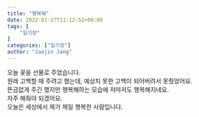 ```yaml
---
title: "행복해"
date: 2022-01-27T11:12:52+09:00
tags: [
	"일기장"
]
categories: ["일기장"]
author: "Jaejin Jang"
---
```


오늘 꽃을 선물로 주었습니다.  
원래 고백할 때 주려고 했는데, 예상치 못한 고백이 되어버려서 못줬었어요.  
뜬금없게 주긴 했지만 행복해하는 모습에 저마저도 행복해지네요.  
자주 해줘야 되겠어요.  
오늘은 세상에서 제가 제일 행복한 사람입니다.
